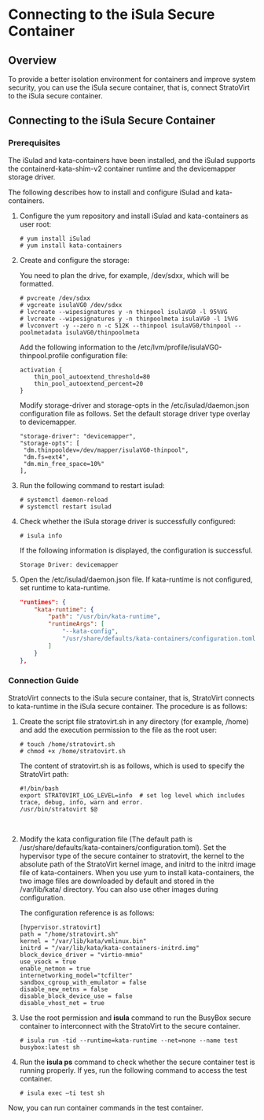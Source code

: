 # Connecting to the iSula Secure Container

## Overview

To provide a better isolation environment for containers and improve system security, you can use the iSula secure container, that is, connect StratoVirt to the iSula secure container.

## Connecting to the iSula Secure Container

### **Prerequisites**

The iSulad and kata-containers have been installed, and the iSulad supports the containerd-kata-shim-v2 container runtime and the devicemapper storage driver.

The following describes how to install and configure iSulad and kata-containers.

1. Configure the yum repository and install iSulad and kata-containers as user root:

   ```shell
   # yum install iSulad
   # yum install kata-containers
   ```

2. Create and configure the storage:

   You need to plan the drive, for example, /dev/sdxx, which will be formatted.

    ```shell
    # pvcreate /dev/sdxx
    # vgcreate isulaVG0 /dev/sdxx
    # lvcreate --wipesignatures y -n thinpool isulaVG0 -l 95%VG
    # lvcreate --wipesignatures y -n thinpoolmeta isulaVG0 -l 1%VG
    # lvconvert -y --zero n -c 512K --thinpool isulaVG0/thinpool --poolmetadata isulaVG0/thinpoolmeta
    ```

   Add the following information to the /etc/lvm/profile/isulaVG0-thinpool.profile configuration file:

    ```
    activation {
        thin_pool_autoextend_threshold=80
        thin_pool_autoextend_percent=20
    }
    ```

   Modify storage-driver and storage-opts in the /etc/isulad/daemon.json configuration file as follows. Set the default storage driver type overlay to devicemapper.

    ```
    "storage-driver": "devicemapper",
    "storage-opts": [
     "dm.thinpooldev=/dev/mapper/isulaVG0-thinpool",
     "dm.fs=ext4",
     "dm.min_free_space=10%"
    ],

3. Run the following command to restart isulad:

    ```shell
    # systemctl daemon-reload
    # systemctl restart isulad
    ```

4. Check whether the iSula storage driver is successfully configured:

    ```shell
    # isula info
    ```

     If the following information is displayed, the configuration is successful.

    ```
    Storage Driver: devicemapper
    ```

5. Open the /etc/isulad/daemon.json file. If kata-runtime is not configured, set runtime to kata-runtime.

   ```json
   "runtimes": {
       "kata-runtime": {
           "path": "/usr/bin/kata-runtime",
           "runtimeArgs": [
               "--kata-config",
               "/usr/share/defaults/kata-containers/configuration.toml"
           ]
       }
   },
   ```

### **Connection Guide**

StratoVirt connects to the iSula secure container, that is, StratoVirt connects to kata-runtime in the iSula secure container. The procedure is as follows:

1. Create the script file stratovirt.sh in any directory (for example, /home) and add the execution permission to the file as the root user:

   ```shell
   # touch /home/stratovirt.sh
   # chmod +x /home/stratovirt.sh
   ```

   The content of stratovirt.sh is as follows, which is used to specify the StratoVirt path:

   ```
   #!/bin/bash
   export STRATOVIRT_LOG_LEVEL=info  # set log level which includes trace, debug, info, warn and error.
   /usr/bin/stratovirt $@
   ```

   ​

2. Modify the kata configuration file (The default path is /usr/share/defaults/kata-containers/configuration.toml). Set the hypervisor type of the secure container to stratovirt, the kernel to the absolute path of the StratoVirt kernel image, and initrd to the initrd image file of kata-containers. When you use yum to install kata-containers, the two image files are downloaded by default and stored in the /var/lib/kata/ directory. You can also use other images during configuration.

   The configuration reference is as follows:

   ```shell
   [hypervisor.stratovirt]
   path = "/home/stratovirt.sh"
   kernel = "/var/lib/kata/vmlinux.bin"
   initrd = "/var/lib/kata/kata-containers-initrd.img"
   block_device_driver = "virtio-mmio"
   use_vsock = true
   enable_netmon = true
   internetworking_model="tcfilter"
   sandbox_cgroup_with_emulator = false
   disable_new_netns = false
   disable_block_device_use = false
   disable_vhost_net = true
   ```

3. Use the root permission and **isula** command to run the BusyBox secure container to interconnect with the StratoVirt to the secure container.

   ```shell
   # isula run -tid --runtime=kata-runtime --net=none --name test busybox:latest sh
   ```

4. Run the **isula ps** command to check whether the secure container test is running properly. If yes, run the following command to access the test container.

   ```
   # isula exec –ti test sh
   ```

 Now, you can run container commands in the test container.
